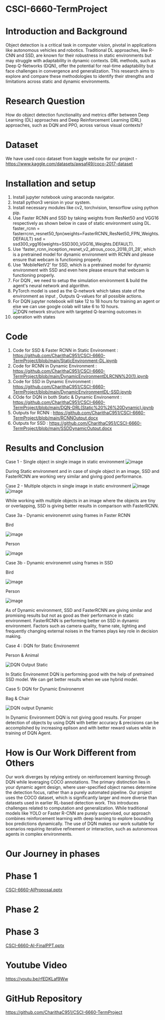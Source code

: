 # CSCI-6660-TermProject
# Introduction and Background
Object detection is a critical task in computer vision, pivotal in applications like autonomous vehicles and robotics. Traditional DL approaches, like R-CNN and SSD, are known for their robustness in static environments but may struggle with adaptability in dynamic contexts. DRL methods, such as Deep Q-Networks (DQN), offer the potential for real-time adaptability but face challenges in convergence and generalization. This research aims to explore and compare these methodologies to identify their strengths and limitations across static and dynamic environments.
# Research Question
How do object detection functionality and metrics differ between Deep Learning (DL) approaches and Deep Reinforcement Learning (DRL) approaches, such as DQN and PPO, across various visual contexts? 
# Dataset
We have used coco dataset from kaggle website for our project - https://www.kaggle.com/datasets/awsaf49/coco-2017-dataset
# Installation and setup
1. Install jupyter notebook using anaconda navigator.
2. Install python3 version in your system.
3. Install necessary modules like cv2, torchvision, tensorflow using python pip.
4. Use Faster RCNN and SSD by taking weights from ResNet50 and VGG16 respectively as shown below in case of static environment using DL.
faster_rcnn = fasterrcnn_resnet50_fpn(weights=FasterRCNN_ResNet50_FPN_Weights.DEFAULT)
ssd = ssd300_vgg16(weights=SSD300_VGG16_Weights.DEFAULT).
5. Use 'faster_rcnn_inception_resnet_v2_atrous_coco_2018_01_28', which is a pretrained model for dynamic environment with RCNN and please ensure that webcam is functioning properly.
6. Use 'MobileNetV2' for SSD, which is a pretrained model for dynamic environment with SSD and even here please ensure that webcam is functioning properly.
7. For DQN , we need to setup the simulation environment & build  the agent's neural network and algorithm.
8. PyTorch model is used as the Q-network which takes state of the environment as input , Outputs Q-values for all possible actions.
9. For DQN jupyter notebook will take 12 to 18 hours for training an agent or else we can use google colab will take 6 to 10 hours. 
10. ![DQN network structure with targeted Q-learning outcomes in operation with states ](https://github.com/user-attachments/assets/2f214bc6-86fc-4b66-b1c1-d2d3b028562f)

# Code
1. Code for SSD & Faster RCNN in Static Environment :  https://github.com/CharithaC951/CSCI-6660-TermProject/blob/main/StaticEnvironment-DL.ipynb
2. Code for RCNN in Dynamic Environment : https://github.com/CharithaC951/CSCI-6660-TermProject/blob/main/DynamicEnvironmentDLRCNN%20(1).ipynb
3. Code for SSD in Dynamic Environment : https://github.com/CharithaC951/CSCI-6660-TermProject/blob/main/DynamicEnvironmentDL-SSD.ipynb
4. COde for DQN in both Static & Dynamic Environemnt : https://github.com/CharithaC951/CSCI-6660-TermProject/blob/main/DQN-DRL(Static%20%26%20Dynamic).ipynb
5. Outputs for RCNN : https://github.com/CharithaC951/CSCI-6660-TermProject/blob/main/RCNNOutput.docx
6. Outputs for SSD : https://github.com/CharithaC951/CSCI-6660-TermProject/blob/main/SSDDynamicOutput.docx

# Results and Conclusion
Case 1 - Single object in single image in static environment
![image](https://github.com/user-attachments/assets/61e4a3a4-b6f8-47b0-9dba-e2465990346d)

During Static environment and in case of single object in an image, SSD 
and FasterRCNN are working very similar and giving good performance.

Case 2 - Multiple objects in single image in static environment
![image](https://github.com/user-attachments/assets/f3c992e1-a9c9-45bf-be28-00f74a891eb2)
![image](https://github.com/user-attachments/assets/b2f38f4f-ed56-400c-a718-7842e3a32fa3)

While working with multiple objects in an image where the objects are 
tiny or overlapping, SSD is giving better results in comparison with FasterRCNN.

Case 3a - Dynamic environemnt using frames in Faster RCNN

Bird

![image](https://github.com/user-attachments/assets/86116ffd-52cd-48b1-8d5a-232131b5371d)

Person

![image](https://github.com/user-attachments/assets/6c47ba29-8f04-4f5c-a214-f9a2c7b10462)

Case 3b - Dynamic environemnt using frames in SSD

Bird

![image](https://github.com/user-attachments/assets/2252690b-5578-4616-9355-d80310222d12)

Person

![image](https://github.com/user-attachments/assets/7cb18a00-ef64-4d9c-be4c-0b66fc7d5183)

As of Dynamic environment, SSD and FasterRCNN are giving similar and promising results but not as good as their performance in static environment. FasterRCNN is performing better on SSD in dynamic environment. Factors such as camera quality, frame rate, lighting and frequently changing external noises in the frames plays key role in decision making.

Case 4 : DQN for Static Environemnt 

Person & Animal 

![DQN Output Static ](https://github.com/user-attachments/assets/6de8dd30-627d-4dda-a79a-e0e4b6e32f7c)

In Static Environemnt DQN is performing good with the help of pretrained SSD model. We can get better results when we use hybrid model.

Case 5: DQN for Dynamic Environemnt 

Bag & Chair 

![DQN output Dynamic ](https://github.com/user-attachments/assets/084e6a3d-362e-4cdc-a26a-9e9d0865737c)

In Dynamic Environment DQN is not giving good results. For proper detection of objects by using DQN with better accuracy & precisions can be accomplished by increasing eplison and with better reward values while in training of DQN Agent.  



# How is Our Work Different from Others
Our work diverges by relying entirely on reinforcement learning through DQN while leveraging COCO annotations. The primary distinction lies in your dynamic agent design, where user-specified object names determine the detection focus, rather than a purely automated pipeline. Our project uses the COCO dataset, which is significantly larger and more diverse than datasets used in earlier RL-based detection work. This introduces challenges related to computation and generalization. While traditional models like YOLO or Faster R-CNN are purely supervised, our approach combines reinforcement learning with deep learning to explore bounding box predictions dynamically. The use of DQN makes our work suitable for scenarios requiring iterative refinement or interaction, such as autonomous agents in complex environments.
# Our Journey in phases
# Phase 1
[CSCI-6660-AIProposal.pptx](https://github.com/user-attachments/files/17878723/CSCI-6660-AIProposal.pptx)
# Phase 2
# Phase 3
[CSCI-6660-AI-FinalPPT.pptx](https://github.com/user-attachments/files/18099758/CSCI-6660-AI-FinalPPT.pptx)

# Youtube Video
https://youtu.be/rfEDKLaf9Ww
# GitHub Repository
https://github.com/CharithaC951/CSCI-6660-TermProject
